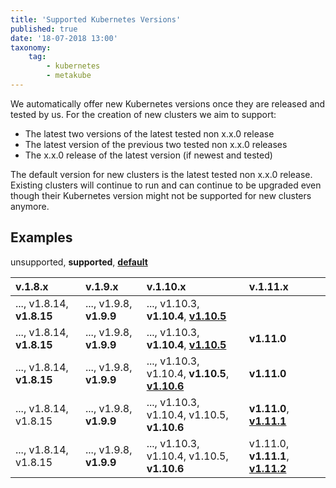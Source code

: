 ```yaml
---
title: 'Supported Kubernetes Versions'
published: true
date: '18-07-2018 13:00'
taxonomy:
    tag:
        - kubernetes
        - metakube
---
```


We automatically offer new Kubernetes versions once they are released and tested by us. For the creation of new clusters we aim to support:

* The latest two versions of the latest tested non x.x.0 release
* The latest version of the previous two tested non x.x.0 releases
* The x.x.0 release of the latest version (if newest and tested)

The default version for new clusters is the latest tested non x.x.0 release. Existing clusters will continue to run and can continue to be upgraded even though their Kubernetes version might not be supported for new clusters anymore.

## Examples

unsupported, **supported**, **<u>default</u>**

| v.1.8.x | v.1.9.x | v.1.10.x | v.1.11.x |
| :----- | :----- | :----- | :----- |
| ..., v1.8.14, **v1.8.15** | ..., v1.9.8, **v1.9.9** | ..., v1.10.3, **v1.10.4**, **<u>v1.10.5</u>** | |
| ..., v1.8.14, **v1.8.15** | ..., v1.9.8, **v1.9.9** | ..., v1.10.3, **v1.10.4**, **<u>v1.10.5</u>** | **v1.11.0** |
| ..., v1.8.14, **v1.8.15** | ..., v1.9.8, **v1.9.9** | ..., v1.10.3, v1.10.4, **v1.10.5**, **<u>v1.10.6</u>** | **v1.11.0** |
| ..., v1.8.14, v1.8.15 | ..., v1.9.8, **v1.9.9** | ..., v1.10.3, v1.10.4, v1.10.5, **v1.10.6** | **v1.11.0**, **<u>v1.11.1</u>**          |
| ..., v1.8.14, v1.8.15 | ..., v1.9.8, **v1.9.9** | ..., v1.10.3, v1.10.4, v1.10.5, **v1.10.6** | v1.11.0, **v1.11.1**, **<u>v1.11.2</u>** |

